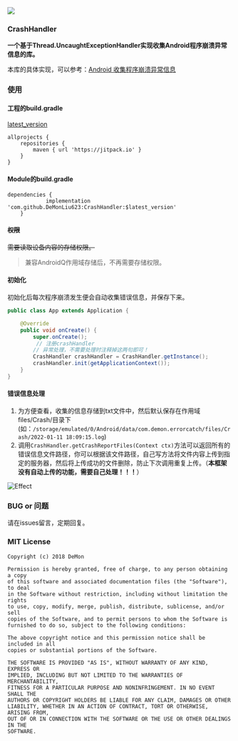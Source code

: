 
[![](https://jitpack.io/v/DeMonLiu623/CrashHandler.svg)](https://jitpack.io/#DeMonLiu623/CrashHandler)

### CrashHandler
**一个基于Thread.UncaughtExceptionHandler实现收集Android程序崩溃异常信息的库。**

本库的具体实现，可以参考：[Android 收集程序崩溃异常信息](https://blog.csdn.net/DeMonliuhui/article/details/82798484)

### 使用

#### 工程的build.gradle

[latest_version](https://github.com/iDeMonnnnnn/CrashHandler/releases)

```
allprojects {
    repositories {
        maven { url 'https://jitpack.io' }
    }
}
```

#### Module的build.gradle

```
dependencies {
	        implementation 'com.github.DeMonLiu623:CrashHandler:$latest_version'
	}
```

#### ~~权限~~

~~需要读取设备内容的存储权限。~~

>兼容AndroidQ作用域存储后，不再需要存储权限。

#### 初始化
初始化后每次程序崩溃发生便会自动收集错误信息，并保存下来。

```java
public class App extends Application {

    @Override
    public void onCreate() {
        super.onCreate();
         // 注册crashHandler
        // 异常处理，不需要处理时注释掉这两句即可！
        CrashHandler crashHandler = CrashHandler.getInstance();
        crashHandler.init(getApplicationContext());
    }
}
```
#### 错误信息处理
1. 为方便查看，收集的信息存储到txt文件中，然后默认保存在作用域files/Crash/目录下
(如：```/storage/emulated/0/Android/data/com.demon.errorcatch/files/Crash/2022-01-11 18:09:15.log```)
2. 调用```CrashHandler.getCrashReportFiles(Context ctx)```方法可以返回所有的错误信息文件路径，你可以根据该文件路径，自己写方法将文件内容上传到指定的服务器，然后将上传成功的文件删除，防止下次调用重复上传。（**本框架没有自动上传的功能，需要自己处理！！！**）

![Effect](https://raw.githubusercontent.com/iDeMonnnnnn/CrashHandler/master/img/demo.png)

### BUG or 问题
请在issues留言，定期回复。

### MIT License

```
Copyright (c) 2018 DeMon

Permission is hereby granted, free of charge, to any person obtaining a copy
of this software and associated documentation files (the "Software"), to deal
in the Software without restriction, including without limitation the rights
to use, copy, modify, merge, publish, distribute, sublicense, and/or sell
copies of the Software, and to permit persons to whom the Software is
furnished to do so, subject to the following conditions:

The above copyright notice and this permission notice shall be included in all
copies or substantial portions of the Software.

THE SOFTWARE IS PROVIDED "AS IS", WITHOUT WARRANTY OF ANY KIND, EXPRESS OR
IMPLIED, INCLUDING BUT NOT LIMITED TO THE WARRANTIES OF MERCHANTABILITY,
FITNESS FOR A PARTICULAR PURPOSE AND NONINFRINGEMENT. IN NO EVENT SHALL THE
AUTHORS OR COPYRIGHT HOLDERS BE LIABLE FOR ANY CLAIM, DAMAGES OR OTHER
LIABILITY, WHETHER IN AN ACTION OF CONTRACT, TORT OR OTHERWISE, ARISING FROM,
OUT OF OR IN CONNECTION WITH THE SOFTWARE OR THE USE OR OTHER DEALINGS IN THE
SOFTWARE.
```
